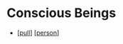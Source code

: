 # Conscious Beings

- [[pull]] [[person]]


[//begin]: # "Autogenerated link references for markdown compatibility"
[pull]: pull "Pull"
[person]: person "Person"
[//end]: # "Autogenerated link references"